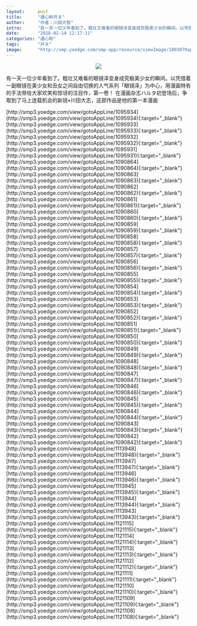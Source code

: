 ```yaml
---
layout:     post
title:      "通心粉开关"
author:     "作者：川田大智"
intro:      "有一天一位少年看到了。粗壮又难看的眼镜泽变身成究极美少女的瞬间。以凭借着一副眼镜在美少女和丑女之间自由切换的人气系列「眼镜泽」为中心，用漫画特有的手法带给大家欢笑和惊讶的注目作，第一卷！ 在漫画杂志ハルタ初登场后，争取到了马上连载机会的新锐•川田大志，这部作品是他的第一本漫画"
date:       "2018-02-14 12:17:11"
categories: "通心粉"
tags:       "开关"
image:      "http://smp.yoedge.com/smp-app/resource/viewImage/1003070appline.png"
---
```

<div style="text-align: center">
<p><img src="http://smp.yoedge.com/smp-app/resource/viewImage/1003070appline.png"/></p>
</div>
<p class="post-meta">
<span>有一天一位少年看到了。粗壮又难看的眼镜泽变身成究极美少女的瞬间。以凭借着一副眼镜在美少女和丑女之间自由切换的人气系列「眼镜泽」为中心，用漫画特有的手法带给大家欢笑和惊讶的注目作，第一卷！ 在漫画杂志ハルタ初登场后，争取到了马上连载机会的新锐•川田大志，这部作品是他的第一本漫画</span>
</p>
[http://smp3.yoedge.com/view/gotoAppLine/1095934](http://smp3.yoedge.com/view/gotoAppLine/1095934){:target="_blank"}
[http://smp3.yoedge.com/view/gotoAppLine/1095933](http://smp3.yoedge.com/view/gotoAppLine/1095933){:target="_blank"}
[http://smp3.yoedge.com/view/gotoAppLine/1095932](http://smp3.yoedge.com/view/gotoAppLine/1095932){:target="_blank"}
[http://smp3.yoedge.com/view/gotoAppLine/1095931](http://smp3.yoedge.com/view/gotoAppLine/1095931){:target="_blank"}
[http://smp3.yoedge.com/view/gotoAppLine/1090864](http://smp3.yoedge.com/view/gotoAppLine/1090864){:target="_blank"}
[http://smp3.yoedge.com/view/gotoAppLine/1090863](http://smp3.yoedge.com/view/gotoAppLine/1090863){:target="_blank"}
[http://smp3.yoedge.com/view/gotoAppLine/1090862](http://smp3.yoedge.com/view/gotoAppLine/1090862){:target="_blank"}
[http://smp3.yoedge.com/view/gotoAppLine/1090861](http://smp3.yoedge.com/view/gotoAppLine/1090861){:target="_blank"}
[http://smp3.yoedge.com/view/gotoAppLine/1090860](http://smp3.yoedge.com/view/gotoAppLine/1090860){:target="_blank"}
[http://smp3.yoedge.com/view/gotoAppLine/1090859](http://smp3.yoedge.com/view/gotoAppLine/1090859){:target="_blank"}
[http://smp3.yoedge.com/view/gotoAppLine/1090858](http://smp3.yoedge.com/view/gotoAppLine/1090858){:target="_blank"}
[http://smp3.yoedge.com/view/gotoAppLine/1090857](http://smp3.yoedge.com/view/gotoAppLine/1090857){:target="_blank"}
[http://smp3.yoedge.com/view/gotoAppLine/1090856](http://smp3.yoedge.com/view/gotoAppLine/1090856){:target="_blank"}
[http://smp3.yoedge.com/view/gotoAppLine/1090855](http://smp3.yoedge.com/view/gotoAppLine/1090855){:target="_blank"}
[http://smp3.yoedge.com/view/gotoAppLine/1090854](http://smp3.yoedge.com/view/gotoAppLine/1090854){:target="_blank"}
[http://smp3.yoedge.com/view/gotoAppLine/1090853](http://smp3.yoedge.com/view/gotoAppLine/1090853){:target="_blank"}
[http://smp3.yoedge.com/view/gotoAppLine/1090852](http://smp3.yoedge.com/view/gotoAppLine/1090852){:target="_blank"}
[http://smp3.yoedge.com/view/gotoAppLine/1090851](http://smp3.yoedge.com/view/gotoAppLine/1090851){:target="_blank"}
[http://smp3.yoedge.com/view/gotoAppLine/1090850](http://smp3.yoedge.com/view/gotoAppLine/1090850){:target="_blank"}
[http://smp3.yoedge.com/view/gotoAppLine/1090849](http://smp3.yoedge.com/view/gotoAppLine/1090849){:target="_blank"}
[http://smp3.yoedge.com/view/gotoAppLine/1090848](http://smp3.yoedge.com/view/gotoAppLine/1090848){:target="_blank"}
[http://smp3.yoedge.com/view/gotoAppLine/1090847](http://smp3.yoedge.com/view/gotoAppLine/1090847){:target="_blank"}
[http://smp3.yoedge.com/view/gotoAppLine/1090846](http://smp3.yoedge.com/view/gotoAppLine/1090846){:target="_blank"}
[http://smp3.yoedge.com/view/gotoAppLine/1090845](http://smp3.yoedge.com/view/gotoAppLine/1090845){:target="_blank"}
[http://smp3.yoedge.com/view/gotoAppLine/1090844](http://smp3.yoedge.com/view/gotoAppLine/1090844){:target="_blank"}
[http://smp3.yoedge.com/view/gotoAppLine/1090843](http://smp3.yoedge.com/view/gotoAppLine/1090843){:target="_blank"}
[http://smp3.yoedge.com/view/gotoAppLine/1090842](http://smp3.yoedge.com/view/gotoAppLine/1090842){:target="_blank"}
[http://smp3.yoedge.com/view/gotoAppLine/1113948](http://smp3.yoedge.com/view/gotoAppLine/1113948){:target="_blank"}
[http://smp3.yoedge.com/view/gotoAppLine/1113947](http://smp3.yoedge.com/view/gotoAppLine/1113947){:target="_blank"}
[http://smp3.yoedge.com/view/gotoAppLine/1113946](http://smp3.yoedge.com/view/gotoAppLine/1113946){:target="_blank"}
[http://smp3.yoedge.com/view/gotoAppLine/1113945](http://smp3.yoedge.com/view/gotoAppLine/1113945){:target="_blank"}
[http://smp3.yoedge.com/view/gotoAppLine/1113944](http://smp3.yoedge.com/view/gotoAppLine/1113944){:target="_blank"}
[http://smp3.yoedge.com/view/gotoAppLine/1113943](http://smp3.yoedge.com/view/gotoAppLine/1113943){:target="_blank"}
[http://smp3.yoedge.com/view/gotoAppLine/1121115](http://smp3.yoedge.com/view/gotoAppLine/1121115){:target="_blank"}
[http://smp3.yoedge.com/view/gotoAppLine/1121114](http://smp3.yoedge.com/view/gotoAppLine/1121114){:target="_blank"}
[http://smp3.yoedge.com/view/gotoAppLine/1121113](http://smp3.yoedge.com/view/gotoAppLine/1121113){:target="_blank"}
[http://smp3.yoedge.com/view/gotoAppLine/1121112](http://smp3.yoedge.com/view/gotoAppLine/1121112){:target="_blank"}
[http://smp3.yoedge.com/view/gotoAppLine/1121111](http://smp3.yoedge.com/view/gotoAppLine/1121111){:target="_blank"}
[http://smp3.yoedge.com/view/gotoAppLine/1121110](http://smp3.yoedge.com/view/gotoAppLine/1121110){:target="_blank"}
[http://smp3.yoedge.com/view/gotoAppLine/1121109](http://smp3.yoedge.com/view/gotoAppLine/1121109){:target="_blank"}
[http://smp3.yoedge.com/view/gotoAppLine/1121108](http://smp3.yoedge.com/view/gotoAppLine/1121108){:target="_blank"}


